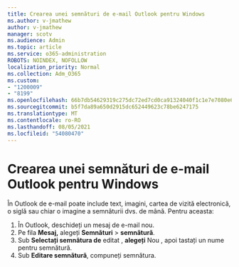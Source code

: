 ```yaml
---
title: Crearea unei semnături de e-mail Outlook pentru Windows
ms.author: v-jmathew
author: v-jmathew
manager: scotv
ms.audience: Admin
ms.topic: article
ms.service: o365-administration
ROBOTS: NOINDEX, NOFOLLOW
localization_priority: Normal
ms.collection: Adm_O365
ms.custom:
- "1200009"
- "8199"
ms.openlocfilehash: 66b7db54629319c275dc72ed7cd0ca91324040f1c1e7e7080e69c62e31a03cc2
ms.sourcegitcommit: b5f7da89a650d2915dc652449623c78be6247175
ms.translationtype: MT
ms.contentlocale: ro-RO
ms.lasthandoff: 08/05/2021
ms.locfileid: "54080470"
---
```

# <a name="create-an-email-signature-in-outlook-for-windows"></a>Crearea unei semnături de e-mail Outlook pentru Windows

În Outlook de e-mail poate include text, imagini, cartea de vizită electronică, o siglă sau chiar o imagine a semnăturii dvs. de mână. Pentru aceasta:

1. În Outlook, deschideți un mesaj de e-mail nou.
2. Pe fila **Mesaj,** alegeți **Semnături**  >  **semnătură**.
3. Sub **Selectați semnătura de** editat , **alegeți** Nou , apoi tastați un nume pentru semnătură.
4. Sub **Editare semnătură**, compuneți semnătura.
